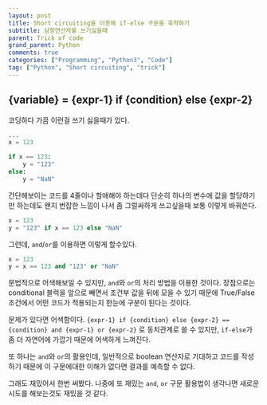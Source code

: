 ```yaml
---
layout: post
title: Short circuiting을 이용해 if-else 구문을 축약하기
subtitle: 삼항연산자를 쓰기싫을때
parent: Trick of code
grand_parent: Python
comments: true
categories: ["Programming", "Python3", "Code"]
tag: ["Python", "Short circuiting", "trick"]
---
```


## {variable} = {expr-1} if {condition} else {expr-2}

코딩하다 가끔 이런걸 쓰기 싫을때가 있다.

``` python
... 
x = 123

if x == 123:
    y = "123"
else:
    y = "NaN"
```

간단헤보이는 코드를 4줄이나 할애해야 하는데다 단순히 하나의 변수에 값을 할당하기만 하는데도 왠지 번잡한 느낌이 나서 좀 그럴싸하게 쓰고싶을때 보통 이렇게 바꿔쓴다.

``` python
x = 123
y = "123" if x == 123 else "NaN"
```

그런데, `and`/`or`를 이용하면 이렇게 할수있다.

``` python
x = 123
y = x == 123 and "123" or "NaN"
```

문법적으로 어색해보일 수 있지만, `and`와 `or`의 처리 방법을 이용한 것이다. 장점으로는 conditional 블럭을 앞으로 빼면서 조건부 값을 뒤에 모을 수 있기 때문에 True/False 조건에서 어떤 코드가 적용되는지 한눈에 구분이 된다는 것이다.

문제가 있다면 어색함이다. `{expr-1} if {condition} else {expr-2} == {condition} and {expr-1} or {expr-2}` 로 동치관계로 쓸 수 있지만, `if-else`가 좀 더 자연어에 가깝기 때문에 어색하게 느껴진다.

또 하나는 `and`와 `or`의 활용인데, 일반적으로 boolean 연산자로 기대하고 코드를 작성하기 때문에 이 구문에대한 이해가 없다면 결과를 예측할 수 없다.

그래도 재밌어서 한번 써봤다. 나중에 또 재밌는 `and`, `or` 구문 활용법이 생각나면 새로운 시도를 해보는것도 재밌을 것 같다.
